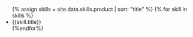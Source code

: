 <ul>
{% assign skills = site.data.skills.product | sort: "title" %}
{% for skill in skills %}
<li class={{skill.level}}>{{skill.title}}</li>
{%endfor%}
</ul>